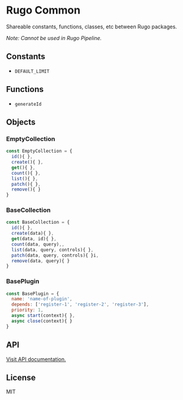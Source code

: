 # Rugo Common

Shareable constants, functions, classes, etc between Rugo packages.

_Note: Cannot be used in Rugo Pipeline._

## Constants

- `DEFAULT_LIMIT`

## Functions

- `generateId`

## Objects

### EmptyCollection

```js
const EmptyCollection = {
  id(){ },
  create(){ },
  get(){ },
  count(){ },
  list(){ },
  patch(){ },
  remove(){ }
}
```

### BaseCollection

```js
const BaseCollection = {
  id(){ },
  create(data){ },
  get(data, id){ },
  count(data, query),,
  list(data, query, controls){ },
  patch(data, query, controls){ }i,
  remove(data, query){ }
}
```

### BasePlugin

```js
const BasePlugin = {
  name: 'name-of-plugin',
  depends: ['register-1', 'register-2', 'register-3'],
  priority: 1,
  async start(context){ },
  async close(context){ }
}
```

## API

[Visit API documentation.](./docs/API.md)

## License

MIT